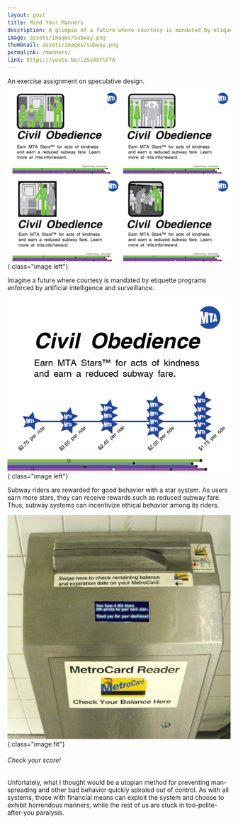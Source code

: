 ```yaml
---
layout: post
title: Mind Your Manners
description: A glimpse of a future where courtesy is mandated by etiquette programs enforced by artificial intelligence and surveillance.
image: assets/images/subway.png
thumbnail: assets/images/subway.png
permalink: /manners/
link: https://youtu.be/l3SsAXtlFfA
---
```


An exercise assignment on speculative design. 

![ad campaign](/assets/images/Poster3.jpg){:class="image left"}

Imagine a future where courtesy is mandated by etiquette programs enforced by artificial intelligence and surveillance.


![posters](/assets/images/Poster1.jpg){:class="image left"}

Subway riders are rewarded for good behavior with a star system. As users earn more stars, they can receive rewards such as reduced subway fare.
Thus, subway systems can incentivize ethical behavior among its riders.

![check-your-score](/assets/images/swipe.png){:class="image fit"}
###### Check your score!

Unfortately, what I thought would be a utopian method for preventing man-spreading and other bad behavior quickly spiraled out of control.
As with all systems, those with financial means can exploit the system and choose to exhibit horrendous manners, while the rest of us are stuck in too-polite-after-you paralysis.